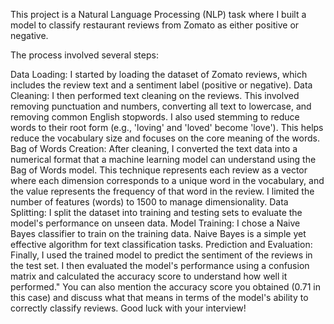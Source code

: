 This project is a Natural Language Processing (NLP) task where I built a model to classify restaurant reviews from Zomato as either positive or negative.

The process involved several steps:

Data Loading: I started by loading the dataset of Zomato reviews, which includes the review text and a sentiment label (positive or negative).
Data Cleaning: I then performed text cleaning on the reviews. This involved removing punctuation and numbers, converting all text to lowercase, and removing common English stopwords. I also used stemming to reduce words to their root form (e.g., 'loving' and 'loved' become 'love'). This helps reduce the vocabulary size and focuses on the core meaning of the words.
Bag of Words Creation: After cleaning, I converted the text data into a numerical format that a machine learning model can understand using the Bag of Words model. This technique represents each review as a vector where each dimension corresponds to a unique word in the vocabulary, and the value represents the frequency of that word in the review. I limited the number of features (words) to 1500 to manage dimensionality.
Data Splitting: I split the dataset into training and testing sets to evaluate the model's performance on unseen data.
Model Training: I chose a Naive Bayes classifier to train on the training data. Naive Bayes is a simple yet effective algorithm for text classification tasks.
Prediction and Evaluation: Finally, I used the trained model to predict the sentiment of the reviews in the test set. I then evaluated the model's performance using a confusion matrix and calculated the accuracy score to understand how well it performed."
You can also mention the accuracy score you obtained (0.71 in this case) and discuss what that means in terms of the model's ability to correctly classify reviews. Good luck with your interview!
<!---
Bhargavihyma/Bhargavihyma is a ✨ special ✨ repository because its `README.md` (this file) appears on your GitHub profile.
You can click the Preview link to take a look at your changes.
--->
